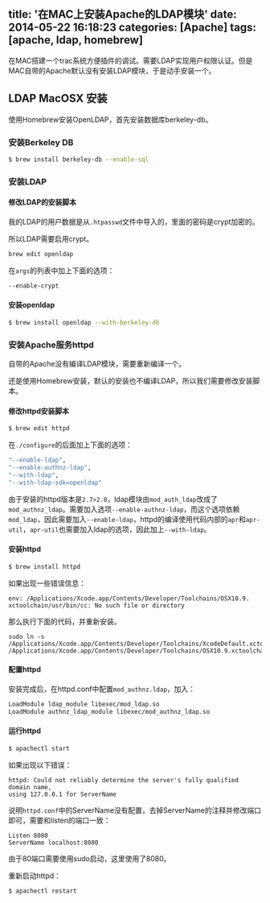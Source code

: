 title: '在MAC上安装Apache的LDAP模块'
date: 2014-05-22 16:18:23
categories: [Apache]
tags: [apache, ldap, homebrew]
---
在MAC搭建一个trac系统方便插件的调试。需要LDAP实现用户权限认证。但是MAC自带的Apache默认没有安装LDAP模块，于是动手安装一个。
<!--more-->
## LDAP MacOSX 安装
使用Homebrew安装OpenLDAP，首先安装数据库berkeley-db。
### 安装Berkeley DB

```sh
$ brew install berkeley-db --enable-sql
```
### 安装LDAP

#### 修改LDAP的安装脚本
我的LDAP的用户数据是从`.htpasswd`文件中导入的，里面的密码是crypt加密的。

所以LDAP需要启用crypt。

```sh
brew edit openldap
```

在`args`的列表中加上下面的选项：

```sh
--enable-crypt
```

#### 安装openldap
```sh
$ brew install openldap --with-berkeley-db
```
### 安装Apache服务httpd
自带的Apache没有编译LDAP模块，需要重新编译一个。

还是使用Homebrew安装，默认的安装也不编译LDAP，所以我们需要修改安装脚本。

#### 修改httpd安装脚本

```sh
$ brew edit httpd
```
在`./configure`的后面加上下面的选项：

```ruby
"--enable-ldap",
"--enable-authnz-ldap",
"--with-ldap",
"--with-ldap-sdk=openldap"
```

由于安装的httpd版本是`2.7>2.0`，ldap模块由`mod_auth_ldap`改成了`mod_authnz_ldap`。需要加入选项`--enable-authnz-ldap`，而这个选项依赖`mod_ldap`，因此需要加入`--enable-ldap`，httpd的编译使用代码内部的`apr`和`apr-util`，`apr-util`也需要加入ldap的选项，因此加上`--with-ldap`。

#### 安装httpd

```sh
$ brew install httpd
```
如果出现一些错误信息：

```
env: /Applications/Xcode.app/Contents/Developer/Toolchains/OSX10.9.
xctoolchain/usr/bin/cc: No such file or directory
```

那么执行下面的代码，并重新安装。

```
sudo ln -s /Applications/Xcode.app/Contents/Developer/Toolchains/XcodeDefault.xctoolchain/ /Applications/Xcode.app/Contents/Developer/Toolchains/OSX10.9.xctoolchain
```
#### 配置httpd
安装完成后，在httpd.conf中配置`mod_authnz.ldap`，加入：

```sh
LoadModule ldap_module libexec/mod_ldap.so
LoadModule authnz_ldap_module libexec/mod_authnz_ldap.so
```
#### 运行httpd
```sh
$ apachectl start
```
如果出现以下错误：

```
httpd: Could not reliably determine the server's fully qualified domain name, 
using 127.0.0.1 for ServerName
```
说明`httpd.conf`中的ServerName没有配置，去掉ServerName的注释并修改端口即可，需要和listen的端口一致：

```
Listen 8080
ServerName localhost:8080
```
由于80端口需要使用sudo启动，这里使用了8080。

重新启动httpd：

```
$ apachectl restart
```
